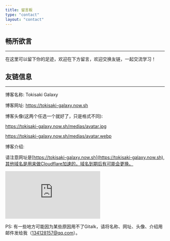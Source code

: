 ```yaml
---
title: 留言板
type: "contact"
layout: "contact"
---
```



## 畅所欲言
---
在这里可以留下你的足迹，欢迎在下方留言，欢迎交换友链，一起交流学习！

## 友链信息
---

博客名称: Tokisaki Galaxy

博客网址: https://tokisaki-galaxy.now.sh

博客头像(这两个任选一个就好了，只是格式不同):

https://tokisaki-galaxy.now.sh/medias/avatar.jpg

https://tokisaki-galaxy.now.sh/medias/avatar.webp


博客介绍: 

请注意网址是[https://tokisaki-galaxy.now.sh](https://tokisaki-galaxy.now.sh),其他域名是用来做Cloudflare加速的，域名到期后有可能会更换。

![contact](https://www.toolnb.com/ipqmd/a7f6316dab52381828f3dbc7c5369274.html)

PS: 有一些地方可能因为某些原因用不了Gitalk，请将名称、网址、头像、介绍用邮件发给我（134128157@qq.com）。